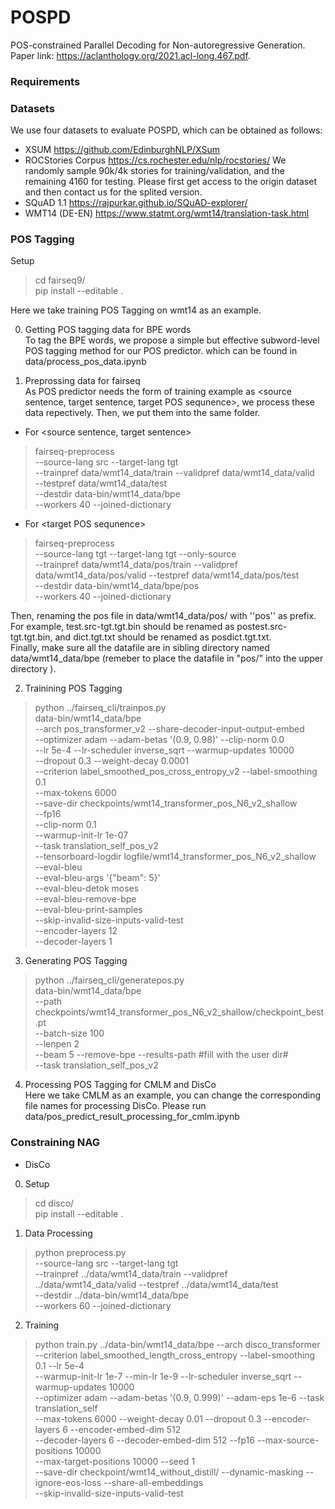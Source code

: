 # POSPD
POS-constrained Parallel Decoding for Non-autoregressive Generation. Paper link: https://aclanthology.org/2021.acl-long.467.pdf.  
### Requirements
### Datasets
We use four datasets to evaluate POSPD, which can be obtained as follows:
- XSUM https://github.com/EdinburghNLP/XSum
- ROCStories Corpus https://cs.rochester.edu/nlp/rocstories/ We randomly sample 90k/4k stories for training/validation,
and the remaining 4160 for testing. Please first get access to the origin dataset and then contact us for the splited version.
- SQuAD 1.1 https://rajpurkar.github.io/SQuAD-explorer/
- WMT14 (DE-EN) https://www.statmt.org/wmt14/translation-task.html
### POS Tagging
Setup
> cd fairseq9/  
> pip install --editable .  

Here we take training POS Tagging on wmt14 as an example. 

0. Getting POS tagging data for BPE words  
To tag the BPE words, we propose a simple but effective subword-level POS tagging method for our POS predictor. which can be found in data/process_pos_data.ipynb

1. Preprossing data for fairseq  
As POS predictor needs the form of training example as <source sentence, target sentence, target POS sequnence>, we process these data repectively. Then, we put them into the same folder.  
- For <source sentence, target sentence>
> fairseq-preprocess \
--source-lang src --target-lang tgt \
--trainpref data/wmt14_data/train --validpref data/wmt14_data/valid \
--testpref data/wmt14_data/test \
--destdir data-bin/wmt14_data/bpe \
--workers 40 --joined-dictionary  

- For \<target POS sequnence>    
> fairseq-preprocess \
   --source-lang tgt --target-lang tgt --only-source \
   --trainpref data/wmt14_data/pos/train --validpref data/wmt14_data/pos/valid --testpref data/wmt14_data/pos/test\
   --destdir data-bin/wmt14_data/bpe/pos \
   --workers 40 --joined-dictionary  
  
Then, renaming the pos file in data/wmt14_data/pos/ with ''pos'' as prefix. For example, test.src-tgt.tgt.bin should be renamed as postest.src-tgt.tgt.bin, and dict.tgt.txt should be renamed as posdict.tgt.txt.  
Finally, make sure all the datafile are in sibling directory named data/wmt14_data/bpe (remeber to place the datafile in "pos/" into the upper directory ).

2. Trainining POS Tagging  
> python ../fairseq_cli/trainpos.py \
   data-bin/wmt14_data/bpe \
   --arch pos_transformer_v2 --share-decoder-input-output-embed \
   --optimizer adam --adam-betas '(0.9, 0.98)' --clip-norm 0.0 \
   --lr 5e-4 --lr-scheduler inverse_sqrt --warmup-updates 10000 \
   --dropout 0.3 --weight-decay 0.0001 \
   --criterion label_smoothed_pos_cross_entropy_v2 --label-smoothing 0.1 \
   --max-tokens 6000 \
    --save-dir checkpoints/wmt14_transformer_pos_N6_v2_shallow\
    --fp16\
    --clip-norm 0.1 \
    --warmup-init-lr 1e-07 \
    --task translation_self_pos_v2\
    --tensorboard-logdir logfile/wmt14_transformer_pos_N6_v2_shallow\
   --eval-bleu \
   --eval-bleu-args '{"beam": 5}' \
   --eval-bleu-detok moses \
   --eval-bleu-remove-bpe \
   --eval-bleu-print-samples\
   --skip-invalid-size-inputs-valid-test \
   --encoder-layers 12 \
   --decoder-layers 1  
   
3. Generating POS Tagging
> python ../fairseq_cli/generatepos.py\
  data-bin/wmt14_data/bpe \
   --path checkpoints/wmt14_transformer_pos_N6_v2_shallow/checkpoint_best.pt \
   --batch-size 100 \
   --lenpen 2 \
   --beam 5 --remove-bpe --results-path #fill with the user dir# \
   --task translation_self_pos_v2
   
4. Processing POS Tagging for CMLM and DisCo  
   Here we take CMLM as an example, you can change the corresponding file names for processing DisCo. Please run data/pos_predict_result_processing_for_cmlm.ipynb
   

### Constraining NAG
- DisCo  
0. Setup
> cd disco/  
> pip install --editable .  
1. Data Processing  
> python preprocess.py \
   --source-lang src --target-lang tgt \
   --trainpref ../data/wmt14_data/train --validpref ../data/wmt14_data/valid --testpref ../data/wmt14_data/test \
   --destdir ../data-bin/wmt14_data/bpe  \
   --workers 60  --joined-dictionary
   
  2. Training  
  > python train.py ../data-bin/wmt14_data/bpe --arch disco_transformer\
   --criterion label_smoothed_length_cross_entropy --label-smoothing 0.1 --lr 5e-4 \
   --warmup-init-lr 1e-7 --min-lr 1e-9 --lr-scheduler inverse_sqrt --warmup-updates 10000 \
   --optimizer adam --adam-betas '(0.9, 0.999)' --adam-eps 1e-6 --task translation_self \
   --max-tokens 6000 --weight-decay 0.01 --dropout 0.3 --encoder-layers 6 --encoder-embed-dim 512 \
   --decoder-layers 6 --decoder-embed-dim 512 --fp16 --max-source-positions 10000 \
   --max-target-positions 10000 --seed 1 \
   --save-dir checkpoint/wmt14_without_distill/ --dynamic-masking  --ignore-eos-loss --share-all-embeddings \
    --skip-invalid-size-inputs-valid-test

